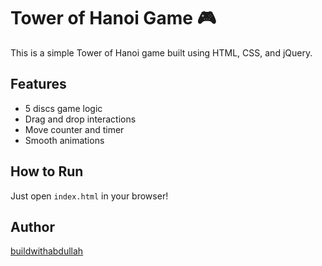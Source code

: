 # Tower of Hanoi Game 🎮

This is a simple Tower of Hanoi game built using HTML, CSS, and jQuery.

## Features
- 5 discs game logic
- Drag and drop interactions
- Move counter and timer
- Smooth animations

## How to Run
Just open `index.html` in your browser!

## Author
[buildwithabdullah](https://github.com/buildwithabdullah)

